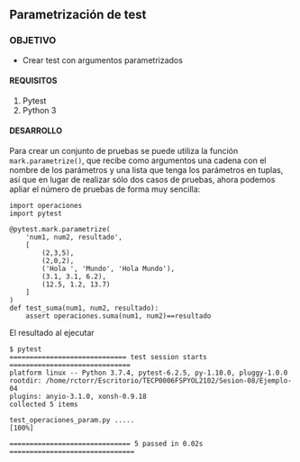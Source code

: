 
## Parametrización de test

### OBJETIVO

- Crear test con argumentos parametrizados

#### REQUISITOS

1. Pytest
2. Python 3

#### DESARROLLO

Para crear un conjunto de pruebas se puede utiliza la función `mark.parametrize()`, que recibe como argumentos una cadena con el nombre de los parámetros y una lista que tenga los parámetros en tuplas, así que en lugar de realizar sólo dos casos de pruebas, ahora podemos apliar el número de pruebas de forma muy sencilla:

```
import operaciones
import pytest

@pytest.mark.parametrize(
    'num1, num2, resultado',
    [
        (2,3,5),
        (2,0,2),
        ('Hola ', 'Mundo', 'Hola Mundo'),
        (3.1, 3.1, 6.2),
        (12.5, 1.2, 13.7)
    ]
)
def test_suma(num1, num2, resultado):
    assert operaciones.suma(num1, num2)==resultado 
```

El resultado al ejecutar
```
$ pytest
============================= test session starts ==============================
platform linux -- Python 3.7.4, pytest-6.2.5, py-1.10.0, pluggy-1.0.0
rootdir: /home/rctorr/Escritorio/TECP0006FSPYOL2102/Sesion-08/Ejemplo-04
plugins: anyio-3.1.0, xonsh-0.9.18
collected 5 items                                                              

test_operaciones_param.py .....                                          [100%]

============================== 5 passed in 0.02s ===============================
```
